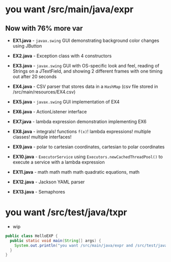 # you want /src/main/java/expr
## Now with 76% more var

- **EX1.java** - `javax.swing` GUI demonstrating background color changes using JButton

- **EX2.java** - Exception class with 4 constructors

- **EX3.java** - `javax.swing` GUI with OS-specific look and feel, 
reading of Strings on a JTextField,
and showing 2 different frames with one timing out after 20 seconds

- **EX4.java** - CSV parser that stores data in a `HashMap` 
(csv file stored in /src/main/resources/EX4.csv)

- **EX5.java** - `javax.swing` GUI implementation of EX4

- **EX6.java** - ActionListener interface

- **EX7.java** - lambda expression demonstration implementing EX6

- **EX8.java** - integrals! functions `f(x)`! lambda expressions! 
multiple classes! multiple interfaces!

- **EX9.java** - polar to cartesian coordinates,
cartesian to polar coordinates

- **EX10.java** - `ExecutorService` using `Executors.newCachedThreadPool()`
to execute a service with a lambda expression

- **EX11.java** - math math math math quadratic equations, math

- **EX12.java** - Jackson YAML parser

- **EX13.java** - Semaphores

# you want /src/test/java/txpr

- wip

```java
public class HelloEXP {
  public static void main(String[] args) {
    System.out.println("you want /src/main/java/expr and /src/test/java/txpr");
  }
}
```